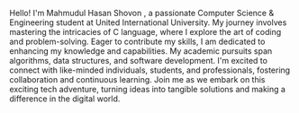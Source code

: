 Hello! I'm Mahmudul Hasan Shovon , 
a passionate Computer Science & Engineering student at United International University. My journey involves mastering the intricacies of C language, where I explore the art of coding and problem-solving. Eager to contribute my skills, I am dedicated to enhancing my knowledge and capabilities. My academic pursuits span algorithms, data structures, and software development. I'm excited to connect with like-minded individuals, students, and professionals, fostering collaboration and continuous learning. Join me as we embark on this exciting tech adventure, turning ideas into tangible solutions and making a difference in the digital world.
